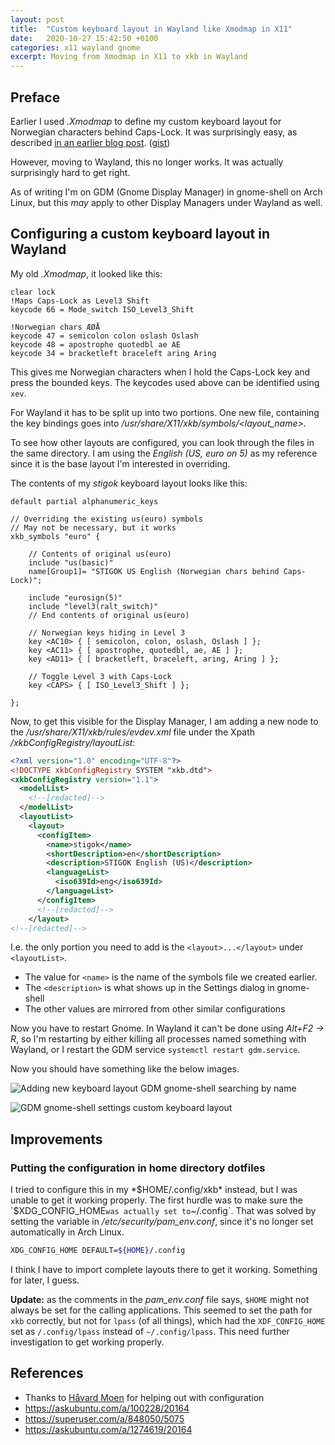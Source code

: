 ```yaml
---
layout: post
title:  "Custom keyboard layout in Wayland like Xmodmap in X11"
date:   2020-10-27 15:42:50 +0100
categories: x11 wayland gnome
excerpt: Moving from Xmodmap in X11 to xkb in Wayland
---
```


## Preface

Earlier I used *.Xmodmap* to define my custom keyboard layout for Norwegian
characters behind Caps-Lock. It was surprisingly easy, as described [in an
earlier blog post][1]. ([gist][2])

However, moving to Wayland, this no longer works. It was actually
surprisingly hard to get right.

As of writing I'm on GDM (Gnome Display Manager) in gnome-shell on Arch Linux,
but this *may* apply to other Display Managers under Wayland as well.

## Configuring a custom keyboard layout in Wayland

My old *.Xmodmap*, it looked like this:

```
clear lock
!Maps Caps-Lock as Level3 Shift
keycode 66 = Mode_switch ISO_Level3_Shift

!Norwegian chars ÆØÅ
keycode 47 = semicolon colon oslash Oslash
keycode 48 = apostrophe quotedbl ae AE
keycode 34 = bracketleft braceleft aring Aring
```

This gives me Norwegian characters when I hold the Caps-Lock key and press the
bounded keys. The keycodes used above can be identified using `xev`.

For Wayland it has to be split up into two portions. One new file, containing
the key bindings goes into */usr/share/X11/xkb/symbols/<layout_name>*.

To see how other layouts are configured, you can look through the files in
the same directory. I am using the *English (US, euro on 5)* as my reference
since it is the base layout I'm interested in overriding.

The contents of my *stigok* keyboard layout looks like this:

```
default partial alphanumeric_keys

// Overriding the existing us(euro) symbols
// May not be necessary, but it works
xkb_symbols "euro" {

    // Contents of original us(euro)
    include "us(basic)"
    name[Group1]= "STIGOK US English (Norwegian chars behind Caps-Lock)";

    include "eurosign(5)"
    include "level3(ralt_switch)"
    // End contents of original us(euro)

    // Norwegian keys hiding in Level 3
    key <AC10> { [ semicolon, colon, oslash, Oslash ] };
    key <AC11> { [ apostrophe, quotedbl, ae, AE ] };
    key <AD11> { [ bracketleft, braceleft, aring, Aring ] };

    // Toggle Level 3 with Caps-Lock
    key <CAPS> { [ ISO_Level3_Shift ] };

};
```

Now, to get this visible for the Display Manager, I am adding a new node to the
*/usr/share/X11/xkb/rules/evdev.xml* file under the Xpath */xkbConfigRegistry/layoutList*:

```xml
<?xml version="1.0" encoding="UTF-8"?>
<!DOCTYPE xkbConfigRegistry SYSTEM "xkb.dtd">
<xkbConfigRegistry version="1.1">
  <modelList>
    <!--[redacted]-->
  </modelList>
  <layoutList>
    <layout>
      <configItem>
        <name>stigok</name>
        <shortDescription>en</shortDescription>
        <description>STIGOK English (US)</description>
        <languageList>
          <iso639Id>eng</iso639Id>
        </languageList>
      </configItem>
      <!--[redacted]-->
    </layout>
<!--[redacted]-->
```

I.e. the only portion you need to add is the `<layout>...</layout>` under `<layoutList>`.
- The value for `<name>` is the name of the symbols file we created earlier.
- The `<description>` is what shows up in the Settings dialog in gnome-shell
- The other values are mirrored from other similar configurations

Now you have to restart Gnome. In Wayland it can't be done using *Alt+F2 -> R*,
so I'm restarting by either killing all processes named something with Wayland,
or I restart the GDM service `systemctl restart gdm.service`.

Now you should have something like the below images.

![Adding new keyboard layout GDM gnome-shell searching by name](https://public.stigok.com/img/2020-10-27-161221.png)

![GDM gnome-shell settings custom keyboard layout](https://public.stigok.com/img/2020-10-27-161031.png)

## Improvements

### Putting the configuration in home directory dotfiles

I tried to configure this in my *$HOME/.config/xkb* instead, but I was unable
to get it working properly. The first hurdle was to make sure the `$XDG_CONFIG_HOME`
was actually set to `~/.config`. That was solved by setting the variable in
*/etc/security/pam_env.conf*, since it's no longer set automatically in Arch Linux.

```bash
XDG_CONFIG_HOME DEFAULT=${HOME}/.config
```

I think I have to import complete layouts there to get it working. Something
for later, I guess.

**Update:** as the comments in the  *pam_env.conf* file says, `$HOME` might not
always be set for the calling applications. This seemed to set the path for `xkb`
correctly, but not for `lpass` (of all things), which had the `XDF_CONFIG_HOME`
set as `/.config/lpass` instead of `~/.config/lpass`. This need further investigation
to get working properly.

## References

- Thanks to [Håvard Moen](https://github.com/umglurf/) for helping out with configuration
- <https://askubuntu.com/a/100228/20164>
- <https://superuser.com/a/848050/5075>
- <https://askubuntu.com/a/1274619/20164>

[1]: https://blog.stigok.com/2017/07/10/norwegian-keys-on-us-keyboard-layout-with-xmodmap.html
[2]: https://gist.github.com/stigok/2aabc44c3a151fc3d3fed119f2c1f44f/
